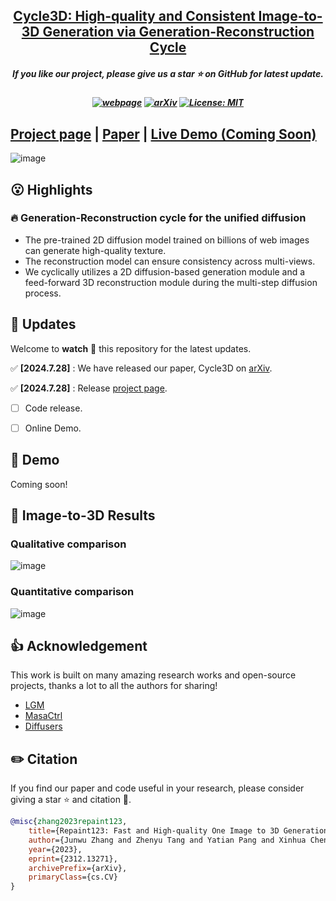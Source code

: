 <h2 align="center"> <a href="https://github.com/PKU-YuanGroup/Cycle3D">Cycle3D: High-quality and Consistent Image-to-3D Generation via
Generation-Reconstruction Cycle</a></h2>
<h5 align="center"> If you like our project, please give us a star ⭐ on GitHub for latest update.  </h2>

<h5 align="center">

[![webpage](https://img.shields.io/badge/Webpage-blue)](https://PKU-YuanGroup.github.io/Cycle3D/)
[![arXiv](https://img.shields.io/badge/Arxiv-2312.13271-b31b1b.svg?logo=arXiv)](https://arxiv.org/abs/2312.13271)
[![License: MIT](https://img.shields.io/badge/License-MIT-yellow.svg)](https://github.com/PKU-YuanGroup/repaint123/blob/main/LICENSE) 


</h5>

## [Project page](https://PKU-YuanGroup.github.io/repaint123/) | [Paper](https://arxiv.org/abs/2312.13271) | [Live Demo (Coming Soon)]()


![image](https://github.com/user-attachments/assets/d6870ef6-4631-4fc2-a2dc-382c054afe0d)

## 😮 Highlights

### 🔥 Generation-Reconstruction cycle for the unified diffusion
-  The pre-trained 2D diffusion model trained on billions of web images can generate high-quality texture.
-  The reconstruction model can ensure consistency across multi-views.
-  We cyclically utilizes a 2D diffusion-based generation module and a feed-forward 3D reconstruction module during the multi-step diffusion process.




## 🚩 **Updates**

Welcome to **watch** 👀 this repository for the latest updates.

✅ **[2024.7.28]** : We have released our paper, Cycle3D on [arXiv](https://arxiv.org/abs/2312.13271).

✅ **[2024.7.28]** : Release [project page](https://PKU-YuanGroup.github.io/Cycle3D/).
- [ ] Code release.
- [ ] Online Demo.


## 🤗 Demo

Coming soon!

## 🚀 Image-to-3D Results

### Qualitative comparison

![image](https://github.com/user-attachments/assets/ce4f0c0c-793b-4354-b3fa-7d30e97a8ddf)


### Quantitative comparison

![image](https://github.com/user-attachments/assets/25a9e1d2-124c-426d-a1a4-54a44aa7d0fc)


## 👍 **Acknowledgement**
This work is built on many amazing research works and open-source projects, thanks a lot to all the authors for sharing!
* [LGM](https://github.com/3DTopia/LGM)
* [MasaCtrl](https://github.com/TencentARC/MasaCtrl)
* [Diffusers](https://github.com/huggingface/diffusers)

## ✏️ Citation
If you find our paper and code useful in your research, please consider giving a star :star: and citation :pencil:.

```BibTeX
@misc{zhang2023repaint123,
    title={Repaint123: Fast and High-quality One Image to 3D Generation with Progressive Controllable 2D Repainting},
    author={Junwu Zhang and Zhenyu Tang and Yatian Pang and Xinhua Cheng and Peng Jin and Yida Wei and Wangbo Yu and Munan Ning and Li Yuan},
    year={2023},
    eprint={2312.13271},
    archivePrefix={arXiv},
    primaryClass={cs.CV}
}
```
<!---->
